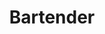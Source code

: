 ---
title: Bartender  
description: We are seeking an energetic and experienced Bartender to join our team, responsible for crafting exceptional cocktails and delivering an unforgettable bar experience for our guests.  
pubDate: 2024-05-01  
remote: false  
type: Full Time  
category: Hospitality  
---